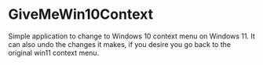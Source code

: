 # GiveMeWin10Context


Simple application to change to Windows 10 context menu on Windows 11.
It can also undo the changes it makes, if you desire you go back to the original win11 context menu.
